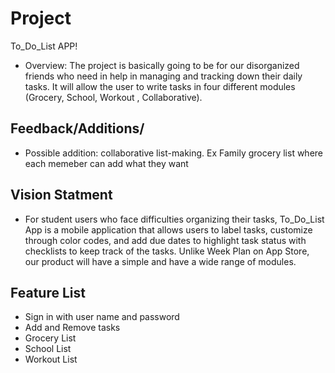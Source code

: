 
# Project 

To_Do_List APP!

- Overview: The project is basically going to be for our disorganized friends who need in help in managing and tracking down their daily tasks. It will allow the user to write tasks in four different modules (Grocery, School, Workout , Collaborative).


## Feedback/Additions/

- Possible addition: collaborative list-making. Ex Family grocery list where each memeber can add what they want


## Vision Statment

- For student users who face difficulties organizing their tasks, To_Do_List App is a mobile application that allows users to label tasks, customize through color codes, and add due dates to highlight task status with checklists to keep track of the tasks. Unlike Week Plan on App Store, our product will have a simple and have a wide range of modules.


## Feature List
- Sign in with user name and password
- Add and Remove tasks
- Grocery List
- School List
- Workout List


